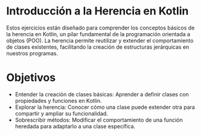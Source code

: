 
# Introducción a la Herencia en Kotlin
Estos ejercicios están diseñado para comprender los conceptos básicos de la herencia en Kotlin, un pilar fundamental de la programación orientada a objetos (POO). La herencia permite reutilizar y extender el comportamiento de clases existentes, facilitando la creación de estructuras jerárquicas en nuestros programas.

# Objetivos
- Entender la creación de clases básicas: Aprender a definir clases con propiedades y funciones en Kotlin.
- Explorar la herencia: Conocer cómo una clase puede extender otra para compartir y ampliar su funcionalidad.
- Sobrescribir métodos: Modificar el comportamiento de una función heredada para adaptarlo a una clase específica.